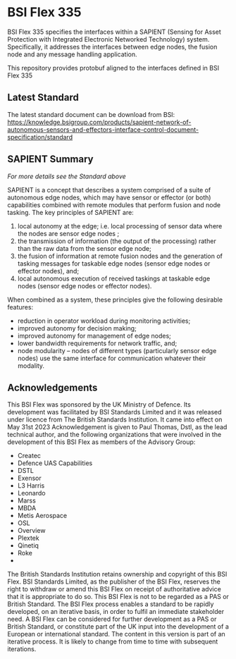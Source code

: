 # BSI Flex 335
BSI Flex 335 specifies the interfaces within a SAPIENT (Sensing for Asset Protection with Integrated Electronic Networked Technology) system.  Specifically, it addresses the interfaces between edge nodes, the fusion node and any message handling application.  

This repository provides protobuf aligned to the interfaces defined in BSI Flex 335

## Latest Standard
The latest standard document can be download from BSI: https://knowledge.bsigroup.com/products/sapient-network-of-autonomous-sensors-and-effectors-interface-control-document-specification/standard

## SAPIENT Summary
*For more details see the Standard above*

SAPIENT is a concept that describes a system comprised of a suite of autonomous edge nodes, which may have sensor or effector (or both) capabilities combined with remote modules that perform fusion and node tasking. 
The key principles of SAPIENT are:

1) 	local autonomy at the edge; i.e. local processing of sensor data where the nodes are sensor edge nodes ;
2) 	the transmission of information (the output of the processing) rather than the raw data from the sensor edge node;
3) 	the fusion of information at remote fusion nodes and the generation of tasking messages for taskable edge nodes (sensor edge nodes or effector nodes), and;
4) 	local autonomous execution of received taskings at taskable edge nodes (sensor edge nodes or effector nodes).

When combined as a system, these principles give the following desirable features:
*	reduction in operator workload during monitoring activities; 
*	improved autonomy for decision making; 
*	improved autonomy for management of edge nodes;
*	lower bandwidth requirements for network traffic, and;
*	node modularity – nodes of different types (particularly sensor edge nodes) use the same interface for communication whatever their modality.

## Acknowledgements
This BSI Flex was sponsored by the UK Ministry of Defence. Its development was facilitated by BSI Standards Limited and it was released under licence from The British Standards Institution. It came into effect on May 31st 2023
Acknowledgement is given to Paul Thomas, Dstl, as the lead technical author, and the following organizations that were involved in the development of this BSI Flex as members of the Advisory Group:
* Createc
* Defence UAS Capabilities 
* DSTL
* Exensor
* L3 Harris
* Leonardo
* Marss
* MBDA
* Metis Aerospace
* OSL
* Overview
* Plextek
* Qinetiq
* Roke
* 
The British Standards Institution retains ownership and copyright of this BSI Flex. BSI Standards Limited, as the publisher of the BSI Flex, reserves the right to withdraw or amend this BSI Flex on receipt of authoritative advice that it is appropriate to do so.
This BSI Flex is not to be regarded as a PAS or British Standard. 
The BSI Flex process enables a standard to be rapidly developed, on an iterative basis, in order to fulfil an immediate stakeholder need. A BSI Flex can be considered for further development as a PAS or British Standard, or constitute part of the UK input into the development of a European or international standard.
The content in this version is part of an iterative process. It is likely to change from time to time with subsequent iterations.
